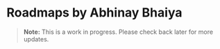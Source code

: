 # Roadmaps by Abhinay Bhaiya


> **Note:** This is a work in progress. Please check back later for more updates.
